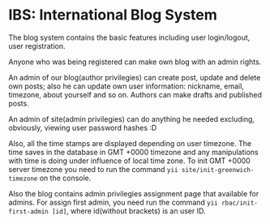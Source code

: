 IBS: International Blog System
==============================

The blog system contains the basic features including user login/logout, user registration.

Anyone who was being registered can make own blog with an admin rights.

An admin of our blog(author privilegies) can create post, update and delete own posts; also he can update own user information: nickname, email, timezone, about yourself and so on.
Authors can make drafts and published posts.

An admin of site(admin privilegies) can do anything he needed excluding, obviously, viewing user password hashes :D

Also, all the time stamps are displayed depending on user timezone.
The time saves in the database in GMT +0000 timezone and any manipulations with time is doing under influence of local time zone.
To init GMT +0000 server timezone you need to run the command `yii site/init-greenwich-timezone` on the console.

Also the blog contains admin privilegies assignment page that available for admins. 
For assign first admin, you need run the command `yii rbac/init-first-admin [id]`, where id(without brackets) is an user ID.